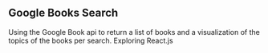 ## Google Books Search

Using the Google Book api to return a list of books and a visualization of the topics of the books per search.
Exploring React.js
